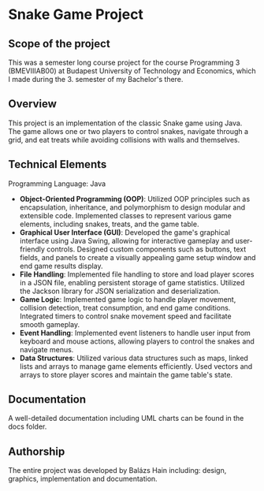 # Snake Game Project

## Scope of the project
This was a semester long course project for the course Programming 3 (BMEVIIIAB00) at Budapest University of Technology and Economics, which I made during the 3. semester of my Bachelor's there.

## Overview
This project is an implementation of the classic Snake game using Java. The game allows one or two players to control snakes, navigate through a grid, and eat treats while avoiding collisions with walls and themselves.

## Technical Elements
Programming Language: Java
- **Object-Oriented Programming (OOP)**:
Utilized OOP principles such as encapsulation, inheritance, and polymorphism to design modular and extensible code.
Implemented classes to represent various game elements, including snakes, treats, and the game table.
- **Graphical User Interface (GUI)**:
Developed the game's graphical interface using Java Swing, allowing for interactive gameplay and user-friendly controls.
Designed custom components such as buttons, text fields, and panels to create a visually appealing game setup window and end game results display.
- **File Handling**:
Implemented file handling to store and load player scores in a JSON file, enabling persistent storage of game statistics.
Utilized the Jackson library for JSON serialization and deserialization.
- **Game Logic**:
Implemented game logic to handle player movement, collision detection, treat consumption, and end game conditions.
Integrated timers to control snake movement speed and facilitate smooth gameplay.
- **Event Handling**:
Implemented event listeners to handle user input from keyboard and mouse actions, allowing players to control the snakes and navigate menus.
- **Data Structures**:
Utilized various data structures such as maps, linked lists and arrays to manage game elements efficiently.
Used vectors and arrays to store player scores and maintain the game table's state.

## Documentation
A well-detailed documentation including UML charts can be found in the docs folder.

## Authorship
The entire project was developed by Balázs Hain including: design, graphics, implementation and documentation.
